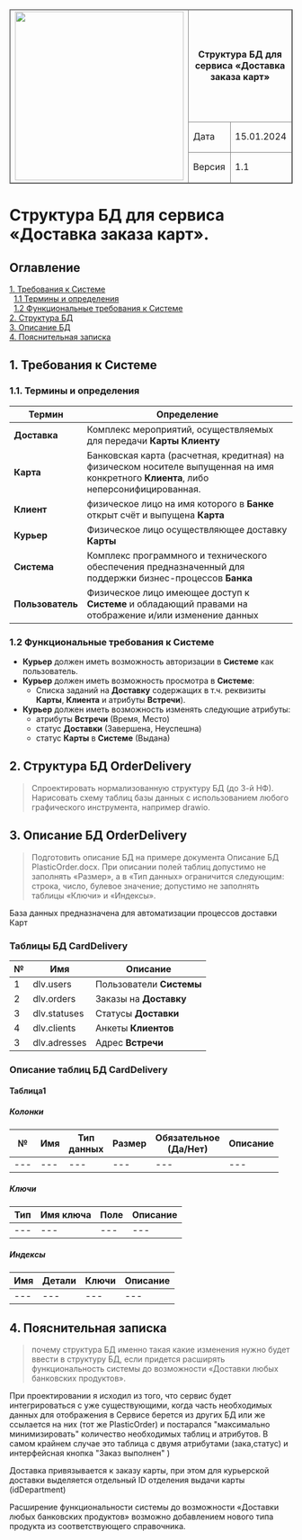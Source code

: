 <table width="1000" border="1">
<thead>
  <tr>
    <td rowspan="3"><img width="300px" src="https://github.com/vnukov-vv/AlfaCampus-SA/assets/101928718/6c8664d3-2b42-4c23-9b08-686f390ca366"></td>
    <td colspan="2" width="700"><p align="center"><b>Cтруктура БД для сервиса «Доставка заказа карт»</b></p></td>
  </tr>
  <tr>
    <td>Дата</td>
    <td>15.01.2024</td>
  </tr>
  <tr>
    <td>Версия</td>
    <td>1.1</td>
  </tr>
</thead>
</table>

# Cтруктура БД для сервиса «Доставка заказа карт».

## Оглавление
[1. Требования к Системе](#title1) <br> 
&nbsp; [1.1 Термины и определения](#title1_1) <br>
&nbsp; [1.2 Функциональные требования к Системе](#title1_2) <br>
[2. Структура БД](#title2)</br>
[3. Описание БД](#title3)</br>
[4. Пояснительная записка](#title4)</br>


## <a id="title1"> 1. Требования к Системе </a>
### <a id="title1_1"> 1.1. Термины и определения </a>
|Термин	|Определение|
|---|---|
|**Доставка**	|Комплекс мероприятий, осуществляемых для передачи **Карты** **Клиенту**|
|**Карта**	|Банковская карта (расчетная, кредитная) на физическом носителе выпущенная на имя конкретного **Клиента**, либо неперсонифицированная.|
|**Клиент**	|физическое лицо на имя которого в **Банке** открыт счёт и выпущена **Карта**|
|**Курьер**	|Физическое лицо осуществляющее доставку **Карты**|
|**Система**	|Комплекс программного и технического обеспечения предназначенный для поддержки бизнес-процессов **Банка**|
|**Пользователь**	|Физическое лицо имеющее доступ к **Системе** и обладающий правами на отображение и/или изменение данных|

### <a id="title1_2"> 1.2 Функциональные требования к Системе </a>

- **Курьер** должен иметь возможность авторизации в **Системе** как пользователь.
- **Курьер** должен иметь возможность просмотра в **Системе**:
    - Списка заданий на **Доставку** содержащих в т.ч. реквизиты **Карты**, **Клиента** и атрибуты **Встречи**).
- **Курьер** должен иметь возможность изменять следующие атрибуты:
    - атрибуты **Встречи** (Время, Место)
    - статус **Доставки** (Завершена, Неуспешна)
    - статус **Карты** в **Системе** (Выдана)

## <a id="title2"> 2. Структура БД **OrderDelivery** </a>
>Спроектировать нормализованную структуру БД (до 3-й НФ).
>Нарисовать схему таблиц базы данных с использованием любого графического инструмента, например drawio.

## <a id="title3"> 3. Описание БД **OrderDelivery** </a>
>Подготовить описание БД на примере документа Описание БД PlasticOrder.docx.
>При описании полей таблиц допустимо не заполнять «Размер», а в «Тип данных» ограничится следующим: строка, число, булевое значение;
>допустимо не заполнять таблицы «Ключи» и «Индексы».

База данных предназначена для автоматизации процессов доставки Карт

### Таблицы БД **CardDelivery**
|№ |Имя|Описание| 
|---|---|---|
|1|dlv.users|Пользователи **Системы**|
|2|dlv.orders|Заказы на **Доставку**|
|3|dlv.statuses|Статусы **Доставки**|
|4|dlv.clients|Анкеты **Клиентов**|
|3|dlv.adresses|Адрес **Встречи**|

### Описание таблиц БД **CardDelivery**
#### Таблица1
##### Колонки
|№ |Имя|Тип<br>данных|Размер|Обязательное<br>(Да/Нет)|Описание|
|---|---|---|---|---|---|
|---|---|---|---|---|---|
##### Ключи
|Тип|Имя ключа|Поле|Описание| 
|---|---|---|---|
|---|---|---|---|
##### Индексы
|Имя|Детали|Ключи|Описание| 
|---|---|---|---|
|---|---|---|---|

## <a id="title4"> 4. Пояснительная записка </a>
>почему структура БД именно такая
>какие изменения нужно будет ввести в структуру БД,
>если придется расширять функциональность системы до возможности «Доставки любых банковских продуктов».

При проектировании я исходил из того, что сервис будет интегрироваться с уже существующими,
когда часть необходимых данных для отображения в Сервисе берется из других БД или же ссылается на них (тот же PlasticOrder)
и постарался "максимально минимизировать" количество необходимых таблиц и атрибутов.
В самом крайнем случае это таблица с двумя атрибутами (зака,статус) и интерфейсная кнопка "Заказ выполнен" )

Доставка привязывается к заказу карты, при этом для курьерской доставки выделяется отдельный ID отделения выдачи карты (idDepartment)

Расширение функциональности системы до возможности «Доставки любых банковских продуктов» возможно добавлением нового типа продукта из соответствующего справочника.





